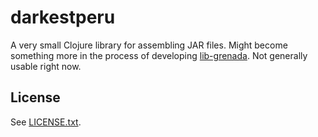# darkestperu

A very small Clojure library for assembling JAR files. Might become something
more in the process of developing
[lib-grenada](https://github.com/clj-grenada/lib-grenada). Not generally usable
right now.

## License

See [LICENSE.txt](LICENSE.txt).
